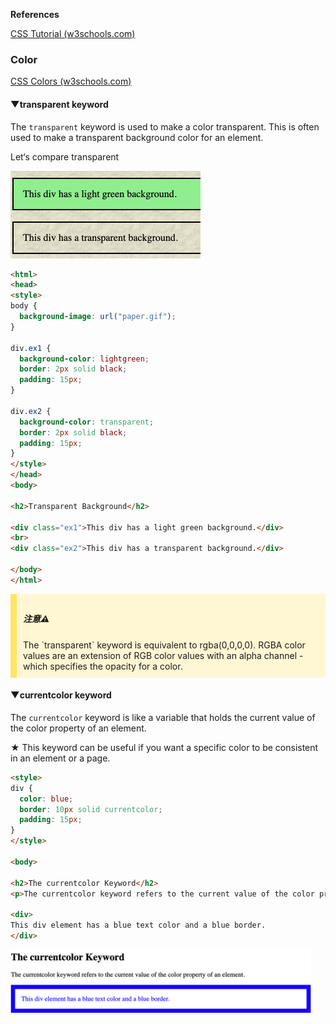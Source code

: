 **References**

[CSS Tutorial (w3schools.com)](https://www.w3schools.com/css/default.asp)





### Color

[CSS Colors (w3schools.com)](https://www.w3schools.com/css/css3_colors.asp)



#### **▼transparent keyword**

The `transparent` keyword is used to make a color transparent. This is often used to make a transparent background color for an element.



Let‘s compare transparent 

 <img src="CSS notes.assets/image-20210827195302697.png" alt="image-20210827195302697" style="zoom:50%;" />

```html
<html>
<head>
<style>
body {
  background-image: url("paper.gif");
}

div.ex1 { 
  background-color: lightgreen;
  border: 2px solid black;
  padding: 15px;
}

div.ex2 { 
  background-color: transparent;
  border: 2px solid black;
  padding: 15px;
} 
</style>
</head>
<body>

<h2>Transparent Background</h2>

<div class="ex1">This div has a light green background.</div>
<br>
<div class="ex2">This div has a transparent background.</div>

</body>
</html>
```



<div style="background-color: #fff7d3; border-left: 10px solid #ffe564;padding: 10px;">    <h5>注意⚠️</h5>    <span>The `transparent` keyword is equivalent to rgba(0,0,0,0). RGBA color values are an extension of RGB color values with an alpha channel - which specifies the opacity for a color. </span></div>





#### ▼currentcolor keyword



The `currentcolor` keyword is like a variable that holds the current value of the color property of an element.

★ This keyword can be useful if you want a specific color to be consistent in an element or a page.



```html
<style>
div {
  color: blue;
  border: 10px solid currentcolor;
  padding: 15px;  
}
</style>

<body>

<h2>The currentcolor Keyword</h2>
<p>The currentcolor keyword refers to the current value of the color property of an element.</p>

<div>
This div element has a blue text color and a blue border.
</div>
```

 <img src="CSS notes.assets/image-20210827195917245.png" alt="image-20210827195917245" style="zoom:47%;" />

















